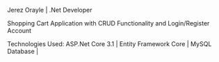 Jerez Orayle |
.Net Developer

Shopping Cart Application with CRUD Functionality and Login/Register Account

Technologies Used:
ASP.Net Core 3.1 |
Entity Framework Core |
MySQL Database |
